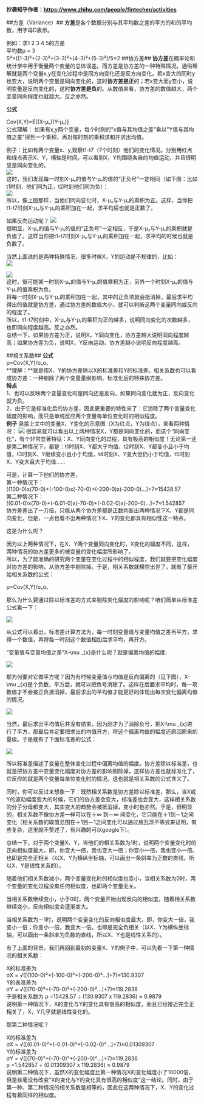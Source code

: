 **抄袭知乎作者：https://www.zhihu.com/people/fintecher/activities**

##方差（Variance）##
**方差**是各个数据分别与其平均数之差的平方的和的平均数，用字母D表示。

例如：求1 2 3 4 5的方差</br>
平均数μ = 3</br> 
S²=((1-3)²+(2-3)²+(3-3)²+(4-3)²+(5-3)²)/5=2
##协方差##
**协方差**在概率论和统计学中用于衡量两个变量的总体误差。而方差是协方差的一种特殊情况。通俗理解就是两个变量x,y在变化过程中是同方向变化还是反方向变化。若x变大的同时y也变大，说明两个变量是同向变化的，这时**协方差是正**的；若x变大而y变小，说明变量是反向变化的，这时**协方差是负**的。从数值来看，协方差的数值越大，两个变量同向程度也就越大。反之亦然。


**公式**

Cov(X,Y)=E[(X-μₓ)(Y-μᵧ)]</br>
公式理解： 如果有x,y两个变量，每个时刻的"x值与其均值之差"乘以"Y值与其均值之差"得到一个乘积，再对每时刻的乘积求和并求出均值。

例子：比如有两个变量x、y,观察t1-t7（7个时刻）他们的变化情况。分别用红点和绿点表示X、Y，横轴是时间。可以看到X，Y均围绕各自的均值运动，并且很明显是同向变化的。  
![](pic1.jpg)  
这时，我们发现每一时刻X-μₓ的值与Y-μᵧ的值的“正负号”一定相同（如下图：比如t1时刻，他们同为正，t2时刻他们同为负）：  
![](pic2.jpg)  
所以，像上图那样，当他们同向变化时，X-μₓ与Y-μᵧ的乘积为正。这样，当你把t1-t7时刻X-μₓ与Y-μᵧ的乘积加在一起，求平均后也就是正数了。

如果反向运动呢？
![](pic3.jpg)  
很明显，X-μₓ的值与Y-μᵧ的值的“正负号”一定相反，于是X-μₓ与Y-μᵧ的乘积就是负值了。这样当你把t1-t7时刻X-μₓ与Y-μᵧ的乘积加在一起，求平均的时候也就是负数了。

当然上面说的是两种特殊情况，很多时候X，Y的运动是不规律的，比如：  
![](pic4.jpg)  

![](pic5.jpg)  
这时，很可能某一时刻X-μₓ的值与Y-μᵧ的值乘积为正，另外一个时刻X-μₓ的值与Y-μᵧ的值乘积为负。</br>
将每一时刻X-μₓ与Y-μᵧ的乘积加在一起，其中的正负项就会抵消掉，最后求平均得出的值就是协方差，通过协方差的数值大小，就可以判断这两个变量同向或反向的程度了。</br>
所以，t1-t7时刻中，X-μₓ与Y-μᵧ的乘积为正的越多，说明同向变化的次数越多，也即同向程度越高。反之亦然。</br>
总结一下，如果协方差为正，说明X，Y同向变化，协方差越大说明同向程度越高；如果协方差为负，说明X，Y反向运动，协方差越小说明反向程度越高。

##相关系数##
**公式**</br>
ρ=Cov(X,Y)/σₓσᵧ  
**理解：**就是用X、Y的协方差除以X的标准差和Y的标准差。相关系数也可以看成协方差：一种剔除了两个变量量纲影响、标准化后的特殊协方差。  
**特点**  
1、也可以反映两个变量变化时是同向还是反向，如果同向变化就为正，反向变化就为负。  
2、由于它是标准化后的协方差，因此更重要的特性来了：它消除了两个变量变化幅度的影响，而只是单纯反应两个变量每单位变化时的相似程度。  
**例子**
承接上文中的变量X、Y变化的示意图（X为红点，Y为绿点），来看两种情况：
![](pic6.jpg)
很容易就可以看出以上两种情况X，Y都是同向变化的，而这个“同向变化”，有个非常显著特征：X、Y同向变化的过程，具有极高的相似度！无论第一还是第二种情况下，都是：t1时刻X、Y都大于均值，t2时刻X、Y都变小且小于均值，t3时刻X、Y继续变小且小于均值，t4时刻X、Y变大但仍小于均值，t5时刻X、Y变大且大于均值……  

可是，计算一下他们的协方差，  
第一种情况下：  
[(100-0)x(70-0)+(-100-0)x(-70-0)+(-200-0)x(-200-0)...]÷7≈15428.57  
第二种情况下：  
[(0.01-0)x(70-0)+(-0.01-0)x(-70-0)+(-0.02-0)x(-200-0)...]÷7≈1.542857  
协方差差出了一万倍，只能从两个协方差都是正数判断出两种情况下X、Y都是同向变化，但是，一点也看不出两种情况下X、Y的变化都具有相似性这一特点。

这是为什么呢？

因为以上两种情况下，在X、Y两个变量同向变化时，X变化的幅度不同，这样，两种情况的协方差更多的被变量的变化幅度所影响了。  
所以，为了能准确的研究两个变量在变化过程中的相似程度，我们就要把变化幅度对协方差的影响，从协方差中剔除掉。于是，相关系数就横空出世了，就有了最开始相关系数的公式：

ρ=Cov(X,Y)/σₓσᵧ 

那么为什么要通过除以标准差的方式来剔除变化幅度的影响呢？咱们简单从标准差公式看一下：

![](pic7.jpg)

从公式可以看出，标准差计算方法为，每一时刻变量值与变量均值之差再平方，求得一个数值，再将每一时刻这个数值相加后求平均，再开方。

“变量值与变量均值之差”X-\mu _{x}是什么呢？就是偏离均值的幅度:

![](pic8.jpg)

那为何要对它做平方呢？因为有时候变量值与均值是反向偏离的（见下图），X-\mu _{x}是个负数，平方后，就可以把负号消除了。这样在后面求平均时，每一项数值才不会被正负抵消掉，最后求出的平均值才能更好的体现出每次变化偏离均值的情况。

![](pic9.jpg)

当然，最后求出平均值后并没有结束，因为刚才为了消除负号，把X-\mu _{x}进行了平方，那最后肯定要把求出的均值开方，将这个偏离均值的幅度还原回原来的量级。于是就有了下面标准差的公式：

![](pic7.jpg)

所以标准差描述了变量在整体变化过程中偏离均值的幅度。协方差除以标准差，也就是把协方差中变量变化幅度对协方差的影响剔除掉，这样协方差也就标准化了，它反应的就是两个变量每单位变化时的情况。这也就是相关系数的公式含义了。

同时，你可以反过来想象一下：既然相关系数是协方差除以标准差，那么，当X或Y的波动幅度变大的时候，它们的协方差会变大，标准差也会变大，这样相关系数的分子分母都变大，其实变大的趋势会被抵消掉，变小时也亦然。于是，很明显的，相关系数不像协方差一样可以在＋∞ 到－∞ 间变化，它只能在＋1到－1之间变化（相关系数的取值范围在＋1到－1之间变化可以通过施瓦茨不等式来证明，有些复杂，这里就不赘述了，有兴趣的可以google下）。

总结一下，对于两个变量X、Y，当他们的相关系数为1时，说明两个变量变化时的正向相似度最大，即，你变大一倍，我也变大一倍；你变小一倍，我也变小一倍。也即是完全正相关（以X、Y为横纵坐标轴，可以画出一条斜率为正数的直线，所以X、Y是线性关系的）。  

随着他们相关系数减小，两个变量变化时的相似度也变小，当相关系数为0时，两个变量的变化过程没有任何相似度，也即两个变量无关。
  
当相关系数继续变小，小于0时，两个变量开始出现反向的相似度，随着相关系数继续变小，反向相似度会逐渐变大。

当相关系数为－1时，说明两个变量变化的反向相似度最大，即，你变大一倍，我变小一倍；你变小一倍，我变大一倍。也即是完全负相关（以X、Y为横纵坐标轴，可以画出一条斜率为负数的直线，所以X、Y也是线性关系的）。

有了上面的背景，我们再回到最初的变量X、Y的例子中，可以先看一下第一种情况的相关系数：

X的标准差为  
σX = √([(100-0)²+(-100-0)²+(-200-0)²...]÷7)≈130.9307  
Y的表准差为  
σY = √([(70-0)²+(-70-0)²+(-200-0)²...]÷7)≈119.2836  
于是相关系数为
ρ =15428.57 ÷ (130.9307 x 119.2836) ≈ 0.9879  
说明第一种情况下，X的变化与Y的变化具有很高的相似度，而且已经接近完全正相关了，X、Y几乎就是线性变化的。

那第二种情况呢？

X的标准差为  
σX = √([(0.01-0)²+(-0.01-0)²+(-0.02-0)²...]÷7)≈0.01309307  
Y的标准差为     
σY = √([(70-0)²+(-70-0)²+(-200-0)²...]÷7)≈119.2836  
ρ =1.542857 ÷ (0.01309307 x 119.2836) ≈ 0.9879  
说明第二种情况下，虽然X的变化幅度比第一种情况X的变化幅度小了10000倍，但是丝毫没有改变“X的变化与Y的变化具有很高的相似度”这一结论。同时，由于第一种、第二种情况的相关系数是相等的，因此在这两种情况下，X、Y的变化过程有着同样的相似度。